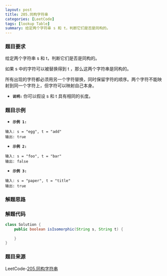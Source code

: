 ```yaml
---
layout: post
title: 205.同构字符串
categories: [LeetCode]
tags: [lookup Table]
summary: 给定两个字符串 s 和 t，判断它们是否是同构的。
---
```


### 题目要求
给定两个字符串 s 和 t，判断它们是否是同构的。

如果 s 中的字符可以被替换得到 t ，那么这两个字符串是同构的。

所有出现的字符都必须用另一个字符替换，同时保留字符的顺序。两个字符不能映射到同一个字符上，但字符可以映射自己本身。


- **`说明:`**
你可以假设 s 和 t 具有相同的长度。

### 题目示例
- **`示例 1:`**
```
输入: s = "egg", t = "add"
输出: true
```

- **`示例 2:`**
```
输入: s = "foo", t = "bar"
输出: false
```

- **`示例 3:`**
```
输入: s = "paper", t = "title"
输出: true
```


### 解题思路



### 解题代码
```java
class Solution {
    public boolean isIsomorphic(String s, String t) {
        
    }
}
```

### 题目来源
LeetCode-[205.同构字符串](https://leetcode-cn.com/problems/isomorphic-strings/)
